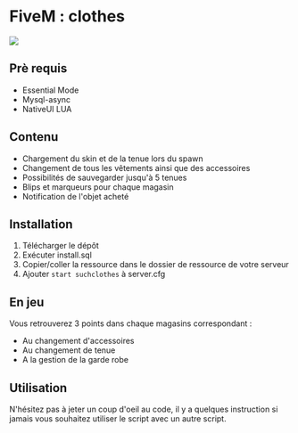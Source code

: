 # FiveM : clothes

<img src=https://i.imgur.com/F9GiplI.jpg>

## Prè requis
* Essential Mode
* Mysql-async
* NativeUI LUA

## Contenu
* Chargement du skin et de la tenue lors du spawn
* Changement de tous les vêtements ainsi que des accessoires
* Possibilités de sauvegarder jusqu'à 5 tenues
* Blips et marqueurs pour chaque magasin
* Notification de l'objet acheté

## Installation 
1. Télécharger le dépôt 
2. Exécuter install.sql
3. Copier/coller la ressource dans le dossier de ressource de votre serveur
4. Ajouter ```start suchclothes``` à server.cfg

## En jeu
Vous retrouverez 3 points dans chaque magasins correspondant :
* Au changement d'accessoires
* Au changement de tenue
* A la gestion de la garde robe

## Utilisation
N'hésitez pas à jeter un coup d'oeil au code, il y a quelques instruction si jamais vous souhaitez utiliser le script avec un autre script.
